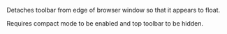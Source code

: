 
Detaches toolbar from edge of browser window so that it appears to float.

Requires compact mode to be enabled and top toolbar to be hidden.
